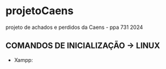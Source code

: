 # projetoCaens
projeto de achados e perdidos da Caens - ppa 731 2024

## COMANDOS DE INICIALIZAÇÃO -> LINUX 
- Xampp: 
